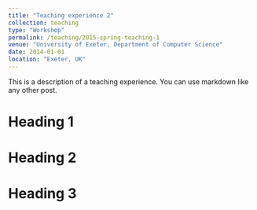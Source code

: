 ```yaml
---
title: "Teaching experience 2"
collection: teaching
type: "Workshop"
permalink: /teaching/2015-spring-teaching-1
venue: "University of Exeter, Department of Computer Science"
date: 2014-01-01
location: "Exeter, UK"
---
```


This is a description of a teaching experience. You can use markdown like any other post.

Heading 1
======

Heading 2
======

Heading 3
======
